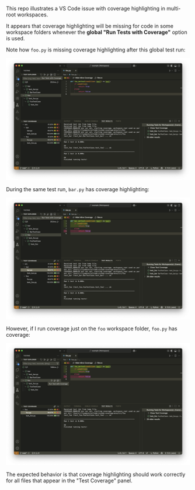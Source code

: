 This repo illustrates a VS Code issue with coverage highlighting in multi-root workspaces.

It appears that coverage highlighting will be missing for code in some workspace folders whenever the **global "Run Tests with Coverage"** option is used.

Note how `foo.py` is missing coverage highlighting after this global test run:

![](doc/run-all-foo.png)

During the same test run, `bar.py` has coverage highlighting:

![](doc/run-all-bar.png)

However, if I run coverage just on the `foo` workspace folder, `foo.py` has coverage:

![](doc/run-just-foo.png)

The expected behavior is that coverage highlighting should work correctly for all files that appear in the "Test Coverage" panel.
